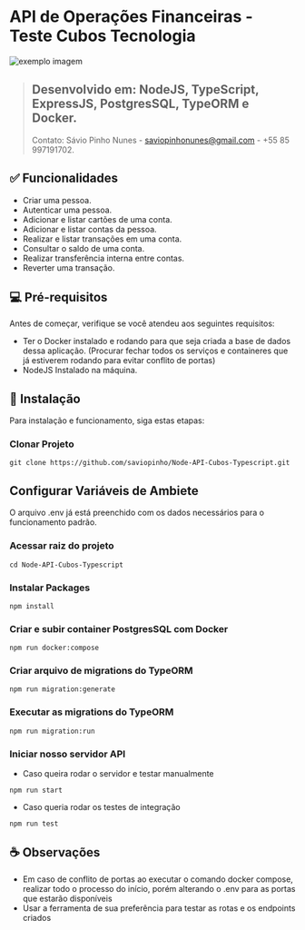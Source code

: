 # API de Operações Financeiras - Teste Cubos Tecnologia 

<!---Esses são exemplos. Veja https://shields.io para outras pessoas ou para personalizar este conjunto de escudos. Você pode querer incluir dependências, status do projeto e informações de licença aqui--->

![exemplo imagem](https://vagas.byintera.com/wp-content/uploads/2022/08/cubos_newLogo.png)

> ## **Desenvolvido em: NodeJS, TypeScript, ExpressJS, PostgresSQL, TypeORM e Docker.**
>
> Contato: Sávio Pinho Nunes - saviopinhonunes@gmail.com - +55 85 997191702.

## ✅ Funcionalidades
- Criar uma pessoa.
- Autenticar uma pessoa.
- Adicionar e listar cartões de uma conta.
- Adicionar e listar contas da pessoa.
- Realizar e listar transações em uma conta.
- Consultar o saldo de uma conta.
- Realizar transferência interna entre contas.
- Reverter uma transação.

## 💻 Pré-requisitos

Antes de começar, verifique se você atendeu aos seguintes requisitos:

* Ter o Docker instalado e rodando para que seja criada a base de dados dessa aplicação. (Procurar fechar todos os serviços e containeres que já estiverem rodando para evitar conflito de portas)
* NodeJS Instalado na máquina.

## 🚀 Instalação

Para instalação e funcionamento, siga estas etapas:

### Clonar Projeto
```
git clone https://github.com/saviopinho/Node-API-Cubos-Typescript.git
```

## Configurar Variáveis de Ambiete
O arquivo .env já está preenchido com os dados necessários para o funcionamento padrão.

### Acessar raiz do projeto
```
cd Node-API-Cubos-Typescript
```

### Instalar Packages
```
npm install
```

### Criar e subir container PostgresSQL com Docker
```
npm run docker:compose
```

### Criar arquivo de migrations do TypeORM
```
npm run migration:generate
```

### Executar as migrations do TypeORM
```
npm run migration:run
```
### Iniciar nosso servidor API 
* Caso queira rodar o servidor e testar manualmente
```
npm run start
```
* Caso queria rodar os testes de integração
```
npm run test
```

## ☕ Observações

* Em caso de conflito de portas ao executar o comando docker compose, realizar todo o processo do início, porém alterando o .env para as portas que estarão disponíveis
* Usar a ferramenta de sua preferência para testar as rotas e os endpoints criados
